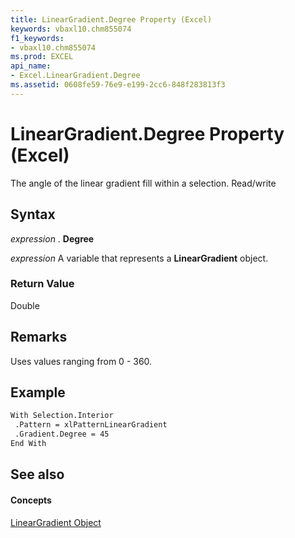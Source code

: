 ```yaml
---
title: LinearGradient.Degree Property (Excel)
keywords: vbaxl10.chm855074
f1_keywords:
- vbaxl10.chm855074
ms.prod: EXCEL
api_name:
- Excel.LinearGradient.Degree
ms.assetid: 0608fe59-76e9-e199-2cc6-848f283813f3
---
```



# LinearGradient.Degree Property (Excel)

The angle of the linear gradient fill within a selection. Read/write


## Syntax

 _expression_ . **Degree**

 _expression_ A variable that represents a **LinearGradient** object.


### Return Value

Double


## Remarks

Uses values ranging from 0 - 360.


## Example


```vb
With Selection.Interior 
 .Pattern = xlPatternLinearGradient 
 .Gradient.Degree = 45 
End With
```


## See also


#### Concepts


[LinearGradient Object](lineargradient-object-excel.md)

